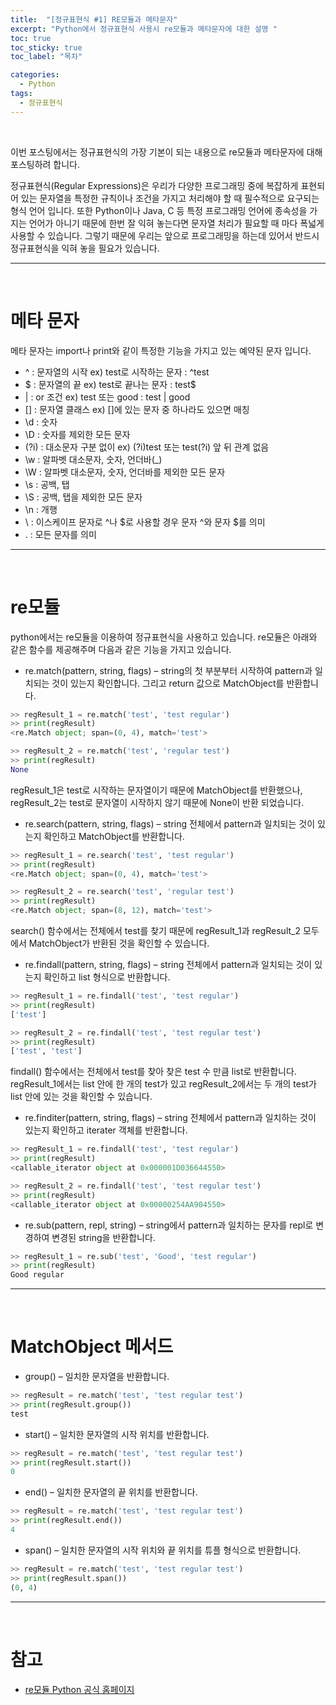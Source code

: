 ```yaml
---
title:  "[정규표현식 #1] RE모듈과 메타문자"
excerpt: "Python에서 정규표현식 사용시 re모듈과 메타문자에 대한 설명 "
toc: true
toc_sticky: true
toc_label: "목차"

categories:
  - Python
tags:
  - 정규표현식
---
```


<p>&nbsp;</p>



이번 포스팅에서는 정규표현식의 가장 기본이 되는 내용으로 re모듈과 메타문자에 대해 포스팅하려 합니다.   

정규표현식(Regular Expressions)은 우리가 다양한 프로그래밍 중에 복잡하게 표현되어 있는 문자열을 특정한 규칙이나 조건을 가지고 처리해야 할 때 필수적으로 요구되는 형식 언어 입니다. 또한 Python이나 Java, C 등 특정 프로그래밍 언어에 종속성을 가지는 언어가 아니기 때문에 한번 잘 익혀 놓는다면 문자열 처리가 필요할 때 마다 폭넓게 사용할 수 있습니다. 그렇기 때문에 우리는 앞으로 프로그래밍을 하는데 있어서 반드시 정규표현식을 익혀 놓을 필요가 있습니다.  

-----

<p>&nbsp;</p>

# 메타 문자

메타 문자는 import나 print와 같이 특정한 기능을 가지고 있는 예약된 문자 입니다. 

- ^   : 문자열의 시작              ex) test로 시작하는 문자 : ^test
- $   : 문자열의 끝                ex) test로 끝나는 문자 : test$
- |   : or 조건                    ex) test 또는 good : test | good
- []   : 문자열 클래스              ex) []에 있는 문자 중 하나라도 있으면 매칭
- \d  : 숫자
- \D  : 숫자를 제외한 모든 문자
- (?i) : 대소문자 구분 없이          ex) (?i)test 또는 test(?i) 앞 뒤 관계 없음
- \w  : 알파벳 대소문자, 숫자, 언더바(_)
- \W : 알파벳 대소문자, 숫자, 언더바를 제외한 모든 문자
- \s  : 공백, 탭
- \S  : 공백, 탭을 제외한 모든 문자
- \n  : 개행 
- \   : 이스케이프 문자로 \^나 \$로 사용할 경우 문자 ^와 문자 $를 의미
- .   : 모든 문자를 의미

-----

<p>&nbsp;</p>


# re모듈

python에서는 re모듈을 이용하여 정규표현식을 사용하고 있습니다. re모듈은 아래와 같은 함수를 제공해주며 다음과 같은 기능을 가지고 있습니다.  

- re.match(pattern, string, flags) – string의 첫 부분부터 시작하여 pattern과 일치되는 것이 있는지 확인합니다. 그리고 return 값으로 MatchObject를 반환합니다.  

```python
>> regResult_1 = re.match('test', 'test regular')
>> print(regResult)
<re.Match object; span=(0, 4), match='test'>

>> regResult_2 = re.match('test', 'regular test')
>> print(regResult)
None
```

regResult_1은 test로 시작하는 문자열이기 때문에 MatchObject를 반환했으나, regResult_2는 test로 문자열이 시작하지 않기 때문에 None이 반환 되었습니다.  

- re.search(pattern, string, flags) – string 전체에서 pattern과 일치되는 것이 있는지 확인하고 MatchObject를 반환합니다.  

```python
>> regResult_1 = re.search('test', 'test regular')
>> print(regResult)
<re.Match object; span=(0, 4), match='test'>

>> regResult_2 = re.search('test', 'regular test')
>> print(regResult)
<re.Match object; span=(8, 12), match='test'>
```

search() 함수에서는 전체에서 test를 찾기 때문에 regResult_1과 regResult_2 모두에서 MatchObject가 반환된 것을 확인할 수 있습니다.  

- re.findall(pattern, string, flags) – string 전체에서 pattern과 일치되는 것이 있는지 확인하고 list 형식으로 반환합니다.  

```python
>> regResult_1 = re.findall('test', 'test regular')
>> print(regResult)
['test']

>> regResult_2 = re.findall('test', 'test regular test')
>> print(regResult)
['test', 'test']
```

findall() 함수에서는 전체에서 test를 찾아 찾은 test 수 만큼 list로 반환합니다. regResult_1에서는 list 안에 한 개의 test가 있고 regResult_2에서는 두 개의 test가 list 안에 있는 것을 확인할 수 있습니다.  

- re.finditer(pattern, string, flags) – string 전체에서 pattern과 일치하는 것이 있는지 확인하고 iterater 객체를 반환합니다.  

```python
>> regResult_1 = re.findall('test', 'test regular')
>> print(regResult)
<callable_iterator object at 0x000001D036644550>

>> regResult_2 = re.findall('test', 'test regular test')
>> print(regResult)
<callable_iterator object at 0x00000254AA904550>
```

- re.sub(pattern, repl, string) – string에서 pattern과 일치하는 문자를 repl로 변경하여 변경된 string을 반환합니다.  

```python
>> regResult_1 = re.sub('test', 'Good', 'test regular')
>> print(regResult)
Good regular
```

-----

<p>&nbsp;</p>


# MatchObject 메서드

-  group() – 일치한 문자열을 반환합니다.  

```python
>> regResult = re.match('test', 'test regular test')
>> print(regResult.group())
test
```

-  start() – 일치한 문자열의 시작 위치를 반환합니다.  

```python
>> regResult = re.match('test', 'test regular test')
>> print(regResult.start())
0
```

-  end() – 일치한 문자열의 끝 위치를 반환합니다.  

```python
>> regResult = re.match('test', 'test regular test')
>> print(regResult.end())
4
```

-  span() – 일치한 문자열의 시작 위치와 끝 위치를 튜플 형식으로 반환합니다.  

```python
>> regResult = re.match('test', 'test regular test')
>> print(regResult.span())
(0, 4)
```

-----

<p>&nbsp;</p>


# 참고
- [re모듈 Python 공식 홈페이지](https://docs.python.org/ko/3/library/re.html)